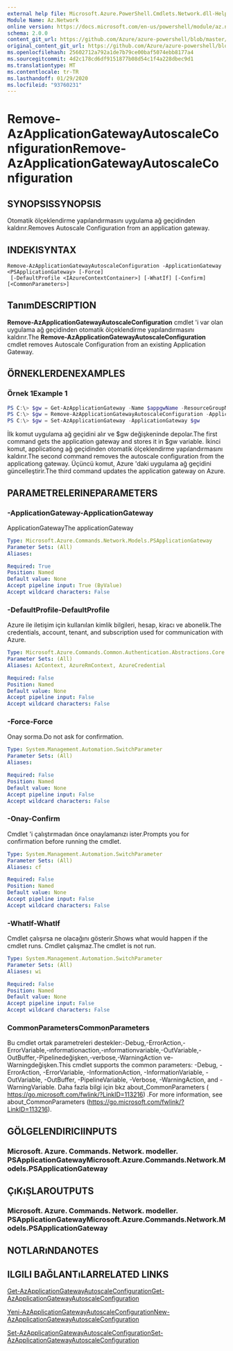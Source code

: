 ```yaml
---
external help file: Microsoft.Azure.PowerShell.Cmdlets.Network.dll-Help.xml
Module Name: Az.Network
online version: https://docs.microsoft.com/en-us/powershell/module/az.network/remove-azapplicationgatewayautoscaleconfiguration
schema: 2.0.0
content_git_url: https://github.com/Azure/azure-powershell/blob/master/src/Network/Network/help/Remove-AzApplicationGatewayAutoscaleConfiguration.md
original_content_git_url: https://github.com/Azure/azure-powershell/blob/master/src/Network/Network/help/Remove-AzApplicationGatewayAutoscaleConfiguration.md
ms.openlocfilehash: 25602712a792a1de7b79ce00baf5074ebb8177a4
ms.sourcegitcommit: 4d2c178cd6df9151877b08d54c1f4a228dbec9d1
ms.translationtype: MT
ms.contentlocale: tr-TR
ms.lasthandoff: 01/29/2020
ms.locfileid: "93760231"
---
```

# <span data-ttu-id="10f4e-101">Remove-AzApplicationGatewayAutoscaleConfiguration</span><span class="sxs-lookup"><span data-stu-id="10f4e-101">Remove-AzApplicationGatewayAutoscaleConfiguration</span></span>

## <span data-ttu-id="10f4e-102">SYNOPSIS</span><span class="sxs-lookup"><span data-stu-id="10f4e-102">SYNOPSIS</span></span>
<span data-ttu-id="10f4e-103">Otomatik ölçeklendirme yapılandırmasını uygulama ağ geçidinden kaldırır.</span><span class="sxs-lookup"><span data-stu-id="10f4e-103">Removes Autoscale Configuration from an application gateway.</span></span>

## <span data-ttu-id="10f4e-104">INDEKI</span><span class="sxs-lookup"><span data-stu-id="10f4e-104">SYNTAX</span></span>

```
Remove-AzApplicationGatewayAutoscaleConfiguration -ApplicationGateway <PSApplicationGateway> [-Force]
 [-DefaultProfile <IAzureContextContainer>] [-WhatIf] [-Confirm] [<CommonParameters>]
```

## <span data-ttu-id="10f4e-105">Tanım</span><span class="sxs-lookup"><span data-stu-id="10f4e-105">DESCRIPTION</span></span>
<span data-ttu-id="10f4e-106">**Remove-AzApplicationGatewayAutoscaleConfiguration** cmdlet 'i var olan uygulama ağ geçidinden otomatik ölçeklendirme yapılandırmasını kaldırır.</span><span class="sxs-lookup"><span data-stu-id="10f4e-106">The **Remove-AzApplicationGatewayAutoscaleConfiguration** cmdlet removes Autoscale Configuration from an existing Application Gateway.</span></span>

## <span data-ttu-id="10f4e-107">ÖRNEKLERDEN</span><span class="sxs-lookup"><span data-stu-id="10f4e-107">EXAMPLES</span></span>

### <span data-ttu-id="10f4e-108">Örnek 1</span><span class="sxs-lookup"><span data-stu-id="10f4e-108">Example 1</span></span>
```powershell
PS C:\> $gw = Get-AzApplicationGateway -Name $appgwName -ResourceGroupName $resgpName
PS C:\> $gw = Remove-AzApplicationGatewayAutoscaleConfiguration -ApplicationGateway $gw
PS C:\> $gw = Set-AzApplicationGateway -ApplicationGateway $gw
```

<span data-ttu-id="10f4e-109">İlk komut uygulama ağ geçidini alır ve $gw değişkeninde depolar.</span><span class="sxs-lookup"><span data-stu-id="10f4e-109">The first command gets the application gateway and stores it in $gw variable.</span></span>
<span data-ttu-id="10f4e-110">İkinci komut, applicationg ağ geçidinden otomatik ölçeklendirme yapılandırmasını kaldırır.</span><span class="sxs-lookup"><span data-stu-id="10f4e-110">The second command removes the autoscale configuration from the applicationg gateway.</span></span>
<span data-ttu-id="10f4e-111">Üçüncü komut, Azure 'daki uygulama ağ geçidini güncelleştirir.</span><span class="sxs-lookup"><span data-stu-id="10f4e-111">The third command updates the application gateway on Azure.</span></span>

## <span data-ttu-id="10f4e-112">PARAMETRELERINE</span><span class="sxs-lookup"><span data-stu-id="10f4e-112">PARAMETERS</span></span>

### <span data-ttu-id="10f4e-113">-ApplicationGateway</span><span class="sxs-lookup"><span data-stu-id="10f4e-113">-ApplicationGateway</span></span>
<span data-ttu-id="10f4e-114">ApplicationGateway</span><span class="sxs-lookup"><span data-stu-id="10f4e-114">The applicationGateway</span></span>

```yaml
Type: Microsoft.Azure.Commands.Network.Models.PSApplicationGateway
Parameter Sets: (All)
Aliases:

Required: True
Position: Named
Default value: None
Accept pipeline input: True (ByValue)
Accept wildcard characters: False
```

### <span data-ttu-id="10f4e-115">-DefaultProfile</span><span class="sxs-lookup"><span data-stu-id="10f4e-115">-DefaultProfile</span></span>
<span data-ttu-id="10f4e-116">Azure ile iletişim için kullanılan kimlik bilgileri, hesap, kiracı ve abonelik.</span><span class="sxs-lookup"><span data-stu-id="10f4e-116">The credentials, account, tenant, and subscription used for communication with Azure.</span></span>

```yaml
Type: Microsoft.Azure.Commands.Common.Authentication.Abstractions.Core.IAzureContextContainer
Parameter Sets: (All)
Aliases: AzContext, AzureRmContext, AzureCredential

Required: False
Position: Named
Default value: None
Accept pipeline input: False
Accept wildcard characters: False
```

### <span data-ttu-id="10f4e-117">-Force</span><span class="sxs-lookup"><span data-stu-id="10f4e-117">-Force</span></span>
<span data-ttu-id="10f4e-118">Onay sorma.</span><span class="sxs-lookup"><span data-stu-id="10f4e-118">Do not ask for confirmation.</span></span>

```yaml
Type: System.Management.Automation.SwitchParameter
Parameter Sets: (All)
Aliases:

Required: False
Position: Named
Default value: None
Accept pipeline input: False
Accept wildcard characters: False
```

### <span data-ttu-id="10f4e-119">-Onay</span><span class="sxs-lookup"><span data-stu-id="10f4e-119">-Confirm</span></span>
<span data-ttu-id="10f4e-120">Cmdlet 'i çalıştırmadan önce onaylamanızı ister.</span><span class="sxs-lookup"><span data-stu-id="10f4e-120">Prompts you for confirmation before running the cmdlet.</span></span>

```yaml
Type: System.Management.Automation.SwitchParameter
Parameter Sets: (All)
Aliases: cf

Required: False
Position: Named
Default value: None
Accept pipeline input: False
Accept wildcard characters: False
```

### <span data-ttu-id="10f4e-121">-WhatIf</span><span class="sxs-lookup"><span data-stu-id="10f4e-121">-WhatIf</span></span>
<span data-ttu-id="10f4e-122">Cmdlet çalışırsa ne olacağını gösterir.</span><span class="sxs-lookup"><span data-stu-id="10f4e-122">Shows what would happen if the cmdlet runs.</span></span>
<span data-ttu-id="10f4e-123">Cmdlet çalışmaz.</span><span class="sxs-lookup"><span data-stu-id="10f4e-123">The cmdlet is not run.</span></span>

```yaml
Type: System.Management.Automation.SwitchParameter
Parameter Sets: (All)
Aliases: wi

Required: False
Position: Named
Default value: None
Accept pipeline input: False
Accept wildcard characters: False
```

### <span data-ttu-id="10f4e-124">CommonParameters</span><span class="sxs-lookup"><span data-stu-id="10f4e-124">CommonParameters</span></span>
<span data-ttu-id="10f4e-125">Bu cmdlet ortak parametreleri destekler:-Debug,-ErrorAction,-ErrorVariable,-ınformationaction,-ınformationvariable,-OutVariable,-OutBuffer,-Pipelinedeğişken,-verbose,-WarningAction ve-Warningdeğişken.</span><span class="sxs-lookup"><span data-stu-id="10f4e-125">This cmdlet supports the common parameters: -Debug, -ErrorAction, -ErrorVariable, -InformationAction, -InformationVariable, -OutVariable, -OutBuffer, -PipelineVariable, -Verbose, -WarningAction, and -WarningVariable.</span></span> <span data-ttu-id="10f4e-126">Daha fazla bilgi için bkz about_CommonParameters ( https://go.microsoft.com/fwlink/?LinkID=113216) .</span><span class="sxs-lookup"><span data-stu-id="10f4e-126">For more information, see about_CommonParameters (https://go.microsoft.com/fwlink/?LinkID=113216).</span></span>

## <span data-ttu-id="10f4e-127">GÖLGELENDIRICI</span><span class="sxs-lookup"><span data-stu-id="10f4e-127">INPUTS</span></span>

### <span data-ttu-id="10f4e-128">Microsoft. Azure. Commands. Network. modeller. PSApplicationGateway</span><span class="sxs-lookup"><span data-stu-id="10f4e-128">Microsoft.Azure.Commands.Network.Models.PSApplicationGateway</span></span>

## <span data-ttu-id="10f4e-129">ÇıKıŞLAR</span><span class="sxs-lookup"><span data-stu-id="10f4e-129">OUTPUTS</span></span>

### <span data-ttu-id="10f4e-130">Microsoft. Azure. Commands. Network. modeller. PSApplicationGateway</span><span class="sxs-lookup"><span data-stu-id="10f4e-130">Microsoft.Azure.Commands.Network.Models.PSApplicationGateway</span></span>

## <span data-ttu-id="10f4e-131">NOTLARıNDA</span><span class="sxs-lookup"><span data-stu-id="10f4e-131">NOTES</span></span>

## <span data-ttu-id="10f4e-132">ILGILI BAĞLANTıLAR</span><span class="sxs-lookup"><span data-stu-id="10f4e-132">RELATED LINKS</span></span>

[<span data-ttu-id="10f4e-133">Get-AzApplicationGatewayAutoscaleConfiguration</span><span class="sxs-lookup"><span data-stu-id="10f4e-133">Get-AzApplicationGatewayAutoscaleConfiguration</span></span>](./Get-AzApplicationGatewayAutoscaleConfiguration.md)

[<span data-ttu-id="10f4e-134">Yeni-AzApplicationGatewayAutoscaleConfiguration</span><span class="sxs-lookup"><span data-stu-id="10f4e-134">New-AzApplicationGatewayAutoscaleConfiguration</span></span>](./New-AzApplicationGatewayAutoscaleConfiguration.md)

[<span data-ttu-id="10f4e-135">Set-AzApplicationGatewayAutoscaleConfiguration</span><span class="sxs-lookup"><span data-stu-id="10f4e-135">Set-AzApplicationGatewayAutoscaleConfiguration</span></span>](./Set-AzApplicationGatewayAutoscaleConfiguration.md)
